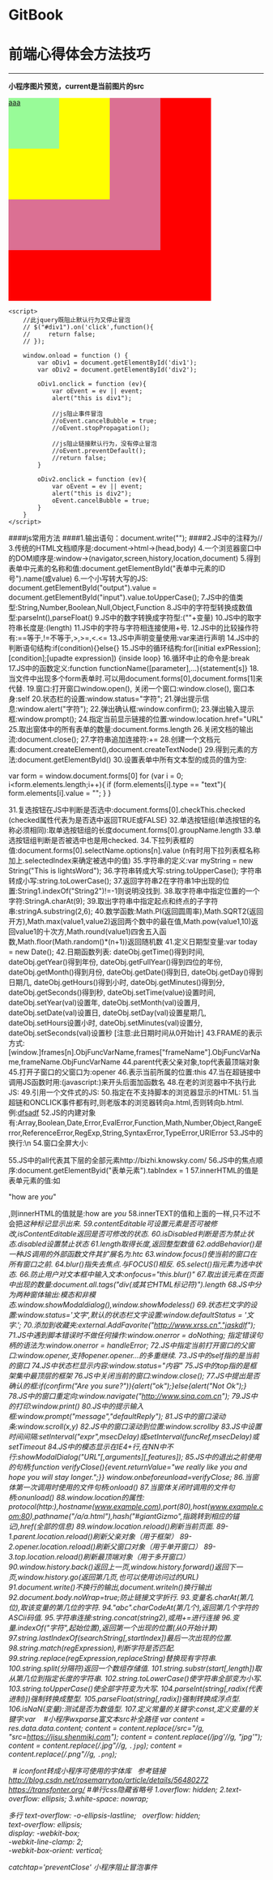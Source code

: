 # GitBook

# 前端心得体会方法技巧

---

**小程序图片预览，current是当前图片的src**

<!DOCTYPE html>
<html lang="en" onclick="alert('html')">
<head>
    <meta charset="UTF-8">
    <meta name="viewport" content="width=device-width, initial-scale=1.0">
    <meta http-equiv="X-UA-Compatible" content="ie=edge">
    <script src="http://cdn.static.runoob.com/libs/jquery/1.10.2/jquery.min.js"></script>
    <title>Document</title>
</head>
<body onclick="alert('body')">
    <!--html-->
    <div style="width:400px; height:400px; background:red" onclick="alert(this.style.background)">
            <div id="div2" style="width:300px; height:300px; background:palevioletred">
                    <div style="width:200px; height:200px; background:yellow" onclick="alert(this.style.background)">
                            <div id="div1" style="width:100px; height:100px; background:palegreen">
                                <a id="aaa" href="http://www.baidu.com">aaa</a> 
                            </div>
                    </div>
            </div>
    </div>

    <script>
        //此jquery既阻止默认行为又停止冒泡
        // $("#div1").on('click',function(){
        //     return false;
        // });

        window.onload = function () {
            var oDiv1 = document.getElementById('div1');
            var oDiv2 = document.getElementById('div2');

            oDiv1.onclick = function (ev){
                var oEvent = ev || event;
                alert("this is div1");
                
                //js阻止事件冒泡
                //oEvent.cancelBubble = true;
                //oEvent.stopPropagation();

                //js阻止链接默认行为，没有停止冒泡
                //oEvent.preventDefault(); 
                //return false;
            }

            oDiv2.onclick = function (ev){
                var oEvent = ev || event;
                alert("this is div2");
                oEvent.cancelBubble = true; 
            }
        }
    </script>
</body>
</html>

####js常用方法
####1.输出语句：document.write(""); 
####2.JS中的注释为//
3.传统的HTML文档顺序是:document->html->(head,body)
4.一个浏览器窗口中的DOM顺序是:window->(navigator,screen,history,location,document)
5.得到表单中元素的名称和值:document.getElementById("表单中元素的ID号").name(或value)
6.一个小写转大写的JS: document.getElementById("output").value = document.getElementById("input").value.toUpperCase();
7.JS中的值类型:String,Number,Boolean,Null,Object,Function
8.JS中的字符型转换成数值型:parseInt(),parseFloat()
9.JS中的数字转换成字符型:(""+变量)
10.JS中的取字符串长度是:(length)
11.JS中的字符与字符相连接使用+号.
12.JS中的比较操作符有:==等于,!=不等于,>,>=,<.<=
13.JS中声明变量使用:var来进行声明
14.JS中的判断语句结构:if(condition){}else{}
15.JS中的循环结构:for([initial e­xPRession];[condition];[upadte e­xpression]) {inside loop}
16.循环中止的命令是:break
17.JS中的函数定义:function functionName([parameter],...){statement[s]}
18.当文件中出现多个form表单时.可以用document.forms[0],document.forms[1]来代替.
19.窗口:打开窗口window.open(), 关闭一个窗口:window.close(), 窗口本身:self
20.状态栏的设置:window.status="字符";
21.弹出提示信息:window.alert("字符");
22.弹出确认框:window.confirm();
23.弹出输入提示框:window.prompt();
24.指定当前显示链接的位置:window.location.href="URL"
25.取出窗体中的所有表单的数量:document.forms.length
26.关闭文档的输出流:document.close();
27.字符串追加连接符:+=
28.创建一个文档元素:document.createElement(),document.createTextNode()
29.得到元素的方法:document.getElementById()
30.设置表单中所有文本型的成员的值为空:

var form = window.document.forms[0]
for (var i = 0; i<form.elements.length;i++){
     if (form.elements[i].type == "text"){
         form.elements[i].value = "";
     }
}

31.复选按钮在JS中判断是否选中:document.forms[0].checkThis.checked (checked属性代表为是否选中返回TRUE或FALSE)
32.单选按钮组(单选按钮的名称必须相同):取单选按钮组的长度document.forms[0].groupName.length
33.单选按钮组判断是否被选中也是用checked.
34.下拉列表框的值:document.forms[0].selectName.options[n].value (n有时用下拉列表框名称加上.selectedIndex来确定被选中的值)
35.字符串的定义:var myString = new String("This is lightsWord");
36.字符串转成大写:string.toUpperCase(); 字符串转成小写:string.toLowerCase();
37.返回字符串2在字符串1中出现的位置:String1.indexOf("String2")!=-1则说明没找到.
38.取字符串中指定位置的一个字符:StringA.charAt(9);
39.取出字符串中指定起点和终点的子字符串:stringA.substring(2,6);
40.数学函数:Math.PI(返回圆周率),Math.SQRT2(返回开方),Math.max(value1,value2)返回两个数中的最在值,Math.pow(value1,10)返回value1的十次方,Math.round(value1)四舍五入函数,Math.floor(Math.random()*(n+1))返回随机数
41.定义日期型变量:var today = new Date();
42.日期函数列表:
dateObj.getTime()得到时间,
dateObj.getYear()得到年份,
dateObj.getFullYear()得到四位的年份,
dateObj.getMonth()得到月份,
dateObj.getDate()得到日,
dateObj.getDay()得到日期几,
dateObj.getHours()得到小时,
dateObj.getMinutes()得到分,
dateObj.getSeconds()得到秒,
dateObj.setTime(value)设置时间,
dateObj.setYear(val)设置年,
dateObj.setMonth(val)设置月,
dateObj.setDate(val)设置日,
dateObj.setDay(val)设置星期几,
dateObj.setHours设置小时,
dateObj.setMinutes(val)设置分,
dateObj.setSeconds(val)设置秒 [注意:此日期时间从0开始计]
43.FRAME的表示方式:
[window.]frames[n].ObjFuncVarName,frames["frameName"].ObjFuncVarName,frameName.ObjFuncVarName
44.parent代表父亲对象,top代表最顶端对象
45.打开子窗口的父窗口为:opener
46.表示当前所属的位置:this
47.当在超链接中调用JS函数时用:(javascript:)来开头后面加函数名
48.在老的浏览器中不执行此JS:<!--      //-->
49.引用一个文件式的JS:<script type="text/Javascript" src="aaa.js"></script>
50.指定在不支持脚本的浏览器显示的HTML:<noscript></noscript>
51.当超链和ONCLICK事件都有时,则老版本的浏览器转向a.html,否则转向b.html.例:<a href="a.html" onclick="location.href='b.html';return false">dfsadf</a>
52.JS的内建对象有:Array,Boolean,Date,Error,EvalError,Function,Math,Number,Object,RangeError,ReferenceError,RegExp,String,SyntaxError,TypeError,URIError
53.JS中的换行:\n
54.窗口全屏大小:
<script>function fullScreen(){ this.moveTo(0,0);this.outerWidth=screen.availWidth;this.outerHeight=screen.availHeight;}window.maximize=fullScreen;</script>
55.JS中的all代表其下层的全部元素http://bizhi.knowsky.com/
56.JS中的焦点顺序:document.getElementByid("表单元素").tabIndex = 1
57.innerHTML的值是表单元素的值:如<p id="para">"how are <em>you</em>"</p>,则innerHTML的值就是:how are <em>you</em>
58.innerTEXT的值和上面的一样,只不过不会把<em>这种标记显示出来.
59.contentEditable可设置元素是否可被修改,isContentEditable返回是否可修改的状态.
60.isDisabled判断是否为禁止状态.disabled设置禁止状态
61.length取得长度,返回整型数值
62.addBehavior()是一种JS调用的外部函数文件其扩展名为.htc
63.window.focus()使当前的窗口在所有窗口之前.
64.blur()指失去焦点.与FOCUS()相反.
65.select()指元素为选中状态.
66.防止用户对文本框中输入文本:onfocus="this.blur()"
67.取出该元素在页面中出现的数量:document.all.tags("div(或其它HTML标记符)").length
68.JS中分为两种窗体输出:模态和非模态.window.showModaldialog(),window.showModeless()
69.状态栏文字的设置:window.status='文字',默认的状态栏文字设置:window.defaultStatus = '文字.';
70.添加到收藏夹:external.AddFavorite("http://www.xrss.cn","jaskdlf");
71.JS中遇到脚本错误时不做任何操作:window.onerror = doNothing; 指定错误句柄的语法为:window.onerror = handleError;
72.JS中指定当前打开窗口的父窗口:window.opener,支持opener.opener...的多重继续.
73.JS中的self指的是当前的窗口
74.JS中状态栏显示内容:window.status="内容"
75.JS中的top指的是框架集中最顶层的框架
76.JS中关闭当前的窗口:window.close();
77.JS中提出是否确认的框:if(confirm("Are you sure?")){alert("ok");}else{alert("Not Ok");}
78.JS中的窗口重定向:window.navigate("http://www.sina.com.cn");
79.JS中的打印:window.print()
80.JS中的提示输入框:window.prompt("message","defaultReply");
81.JS中的窗口滚动条:window.scroll(x,y)
82.JS中的窗口滚动到位置:window.scrollby
83.JS中设置时间间隔:setInterval("expr",msecDelay)或setInterval(funcRef,msecDelay)或setTimeout
84.JS中的模态显示在IE4+行,在NN中不行:showModalDialog("URL"[,arguments][,features]);
85.JS中的退出之前使用的句柄:function verifyClose(){event.returnValue="we really like you and hope you will stay longer.";}} window.onbeforeunload=verifyClose;
86.当窗体第一次调用时使用的文件句柄:onload()
87.当窗体关闭时调用的文件句柄:onunload()
88.window.location的属性: protocol(http:),hostname(www.example.com),port(80),host(www.example.com:80),pathname("/a/a.html"),hash("#giantGizmo",指跳转到相应的锚记),href(全部的信息)
89.window.location.reload()刷新当前页面.
89-1.parent.location.reload()刷新父亲对象（用于框架）
89-2.opener.location.reload()刷新父窗口对象（用于单开窗口）
89-3.top.location.reload()刷新最顶端对象（用于多开窗口）
90.window.history.back()返回上一页,window.history.forward()返回下一页,window.history.go(返回第几页,也可以使用访问过的URL)
91.document.write()不换行的输出,document.writeln()换行输出
92.document.body.noWrap=true;防止链接文字折行.
93.变量名.charAt(第几位),取该变量的第几位的字符.
94."abc".charCodeAt(第几个),返回第几个字符的ASCii码值.
95.字符串连接:string.concat(string2),或用+=进行连接
96.变量.indexOf("字符",起始位置),返回第一个出现的位置(从0开始计算)
97.string.lastIndexOf(searchString[,startIndex])最后一次出现的位置.
98.string.match(regExpression),判断字符是否匹配.
99.string.replace(regExpression,replaceString)替换现有字符串.
100.string.split(分隔符)返回一个数组存储值.
101.string.substr(start[,length])取从第几位到指定长度的字符串.
102.string.toLowerCase()使字符串全部变为小写.
103.string.toUpperCase()使全部字符变为大写.
104.parseInt(string[,radix(代表进制)])强制转换成整型.
105.parseFloat(string[,radix])强制转换成浮点型.
106.isNaN(变量):测试是否为数值型.
107.定义常量的关键字:const,定义变量的关键字:var
    #小程序wxparse富文本src补全路径
    var content = res.data.data.content;
content = content.replace(/src=&quot;/g, "src=https://jisu.shenmikj.com");
content = content.replace(/jpg\'\//g, "jpg'");
content = content.replace(/.jpg&quot;\//g, `.jpg`);
content = content.replace(/.png&quot;\//g, `.png`);
    
   # iconfont转成小程序可使用的字体库
   参考链接   http://blog.csdn.net/rosemarrytop/article/details/56480272             https://transfonter.org/
 #单行css隐藏省略号
 1.overflow: hidden;
 2.text-overflow: ellipsis;
 3.white-space: nowrap;
 
 多行
 text-overflow: -o-ellipsis-lastline;  
overflow: hidden;  
text-overflow: ellipsis;  
display: -webkit-box;  
-webkit-line-clamp: 2;  
-webkit-box-orient: vertical; 


<div>catchtap='preventClose' 小程序阻止冒泡事件</div>
